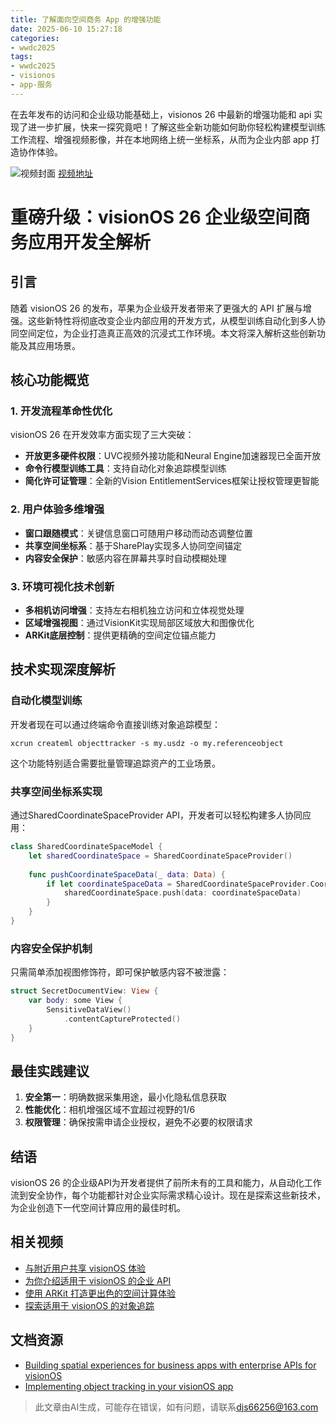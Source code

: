 ```yaml
---
title: 了解面向空间商务 App 的增强功能
date: 2025-06-10 15:27:18
categories:
- wwdc2025
tags:
- wwdc2025
- visionos
- app-服务
---
```

在去年发布的访问和企业级功能基础上，visionos 26 中最新的增强功能和 api 实现了进一步扩展，快来一探究竟吧！了解这些全新功能如何助你轻松构建模型训练工作流程、增强视频影像，并在本地网络上统一坐标系，从而为企业内部 app 打造协作体验。
<!--more-->

![视频封面](https://devimages-cdn.apple.com/wwdc-services/images/3055294D-836B-4513-B7B0-0BC5666246B0/9916/9916_wide_250x141_2x.jpg)
[视频地址](https://developer.apple.com/cn/videos/play/wwdc2025/223/)

# 重磅升级：visionOS 26 企业级空间商务应用开发全解析

## 引言
随着 visionOS 26 的发布，苹果为企业级开发者带来了更强大的 API 扩展与增强。这些新特性将彻底改变企业内部应用的开发方式，从模型训练自动化到多人协同空间定位，为企业打造真正高效的沉浸式工作环境。本文将深入解析这些创新功能及其应用场景。

## 核心功能概览

### 1. 开发流程革命性优化
visionOS 26 在开发效率方面实现了三大突破：
- **开放更多硬件权限**：UVC视频外接功能和Neural Engine加速器现已全面开放
- **命令行模型训练工具**：支持自动化对象追踪模型训练
- **简化许可证管理**：全新的Vision EntitlementServices框架让授权管理更智能

### 2. 用户体验多维增强
- **窗口跟随模式**：关键信息窗口可随用户移动而动态调整位置
- **共享空间坐标系**：基于SharePlay实现多人协同空间锚定
- **内容安全保护**：敏感内容在屏幕共享时自动模糊处理

### 3. 环境可视化技术创新
- **多相机访问增强**：支持左右相机独立访问和立体视觉处理
- **区域增强视图**：通过VisionKit实现局部区域放大和图像优化
- **ARKit底层控制**：提供更精确的空间定位锚点能力

## 技术实现深度解析

### 自动化模型训练
开发者现在可以通过终端命令直接训练对象追踪模型：
```
xcrun createml objecttracker -s my.usdz -o my.referenceobject
```
这个功能特别适合需要批量管理追踪资产的工业场景。

### 共享空间坐标系实现
通过SharedCoordinateSpaceProvider API，开发者可以轻松构建多人协同应用：

```swift
class SharedCoordinateSpaceModel {
    let sharedCoordinateSpace = SharedCoordinateSpaceProvider()
    
    func pushCoordinateSpaceData(_ data: Data) {
        if let coordinateSpaceData = SharedCoordinateSpaceProvider.CoordinateSpaceData(data: data) {
            sharedCoordinateSpace.push(data: coordinateSpaceData)
        }
    }
}
```

### 内容安全保护机制
只需简单添加视图修饰符，即可保护敏感内容不被泄露：

```swift
struct SecretDocumentView: View {
    var body: some View {
        SensitiveDataView()
            .contentCaptureProtected()
    }
}
```

## 最佳实践建议

1. **安全第一**：明确数据采集用途，最小化隐私信息获取
2. **性能优化**：相机增强区域不宜超过视野的1/6
3. **权限管理**：确保按需申请企业授权，避免不必要的权限请求

## 结语
visionOS 26 的企业级API为开发者提供了前所未有的工具和能力，从自动化工作流到安全协作，每个功能都针对企业实际需求精心设计。现在是探索这些新技术，为企业创造下一代空间计算应用的最佳时机。

## 相关视频
- [与附近用户共享 visionOS 体验](https://developer.apple.com/videos/play/wwdc2025/318)
- [为你介绍适用于 visionOS 的企业 API](https://developer.apple.com/videos/play/wwdc2024/10139)
- [使用 ARKit 打造更出色的空间计算体验](https://developer.apple.com/videos/play/wwdc2024/10100)
- [探索适用于 visionOS 的对象追踪](https://developer.apple.com/videos/play/wwdc2024/10101)

## 文档资源
- [Building spatial experiences for business apps with enterprise APIs for visionOS](https://developer.apple.com/documentation/visionOS/building-spatial-experiences-for-business-apps-with-enterprise-apis)
- [Implementing object tracking in your visionOS app](https://developer.apple.com/documentation/visionOS/implementing-object-tracking-in-your-visionOS-app)
> 此文章由AI生成，可能存在错误，如有问题，请联系[djs66256@163.com](djs66256@163.com)
